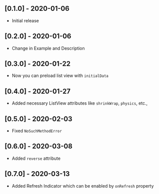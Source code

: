 ## [0.1.0] - 2020-01-06

- Initial release

## [0.2.0] - 2020-01-06

- Change in Example and Description

## [0.3.0] - 2020-01-22

- Now you can preload list view with `initialData`

## [0.4.0] - 2020-01-27

- Added necessary ListView attributes like `shrinkWrap`, `physics`, etc.,

## [0.5.0] - 2020-02-03

- Fixed `NoSuchMethodError`

## [0.6.0] - 2020-03-08

- Added `reverse` attribute

## [0.7.0] - 2020-03-13

- Added Refresh Indicator which can be enabled by `onRefresh` property

